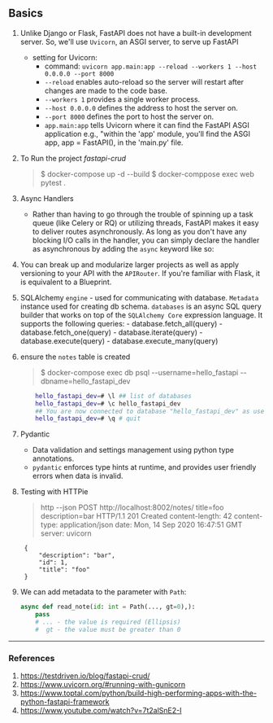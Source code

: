 ## Basics

1. Unlike Django or Flask, FastAPI does not have a built-in development server. So, we'll use `Uvicorn`, an ASGI server, to serve up FastAPI
    - setting for Uvicorn:
        - command: `uvicorn app.main:app --reload --workers 1 --host 0.0.0.0 --port 8000`
        - `--reload` enables auto-reload so the server will restart after changes are made to the code base.
        - `--workers 1` provides a single worker process.
        - `--host 0.0.0.0` defines the address to host the server on.
        - `--port 8000` defines the port to host the server on.
        - `app.main:app` tells Uvicorn where it can find the FastAPI ASGI application 
           e.g., "within the 'app' module, you'll find the ASGI app, app = FastAPI(), in the 'main.py' file.

1. To Run the project _fastapi-crud_
    > $ docker-compose up -d --build
    > $ docker-comppose exec web pytest .

1. Async Handlers
    - Rather than having to go through the trouble of spinning up a task queue (like Celery or RQ) or utilizing threads, FastAPI makes it easy to deliver routes asynchronously. As long as you don't have any blocking I/O calls in the handler, you can simply declare the handler as asynchronous by adding the `async` keyword like so:

1. You can break up and modularize larger projects as well as apply versioning to your API with the `APIRouter`. If you're familiar with Flask, it is equivalent to a Blueprint.

1. SQLAlchemy `engine` - used for communicating with database. `Metadata` instance used for creating db schema. `databases` is an async SQL query builder that works on top of the `SQLAlchemy Core` expression language. It supports the following queries:
        - database.fetch_all(query)
        - database.fetch_one(query)
        - database.iterate(query)
        - database.execute(query)
        - database.execute_many(query)

1. ensure the `notes` table is created
    > $ docker-compose exec db psql --username=hello_fastapi --dbname=hello_fastapi_dev
    ~~~sh 
        hello_fastapi_dev=# \l ## list of databases
        hello_fastapi_dev=# \c hello_fastapi_dev
        ## You are now connected to database "hello_fastapi_dev" as user "hello_fastapi".
        hello_fastapi_dev=# \q # quit
    ~~~

1. Pydantic 
    - Data validation and settings management using python type annotations.
    - `pydantic` enforces type hints at runtime, and provides user friendly errors when data is invalid.

1. Testing with HTTPie
 
    > http --json POST http://localhost:8002/notes/ title=foo description=bar 
        HTTP/1.1 201 Created
        content-length: 42
        content-type: application/json
        date: Mon, 14 Sep 2020 16:47:51 GMT
        server: uvicorn

        {
            "description": "bar",
            "id": 1,
            "title": "foo"
        }

1.  We can add  metadata to the parameter with `Path`:
    ~~~py
    async def read_note(id: int = Path(..., gt=0),):
        pass
        # ... - the value is required (Ellipsis)
        #  gt - the value must be greater than 0
    ~~~
    


----------------------------------------------------------------------------------------

### References
1. https://testdriven.io/blog/fastapi-crud/
1. https://www.uvicorn.org/#running-with-gunicorn
1. https://www.toptal.com/python/build-high-performing-apps-with-the-python-fastapi-framework
1. https://www.youtube.com/watch?v=7t2alSnE2-I